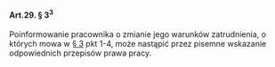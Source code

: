 #### Art.29. § 3<sup>3</sup>

Poinformowanie pracownika o zmianie jego warunków zatrudnienia, o których mowa w [§ 3](./art_29-3.md) pkt 1-4, może nastąpić przez pisemne wskazanie odpowiednich przepisów prawa pracy.

